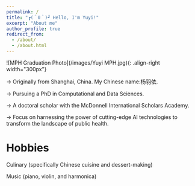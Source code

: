 ```yaml
---
permalink: /
title: "┏(＾0＾)┛ Hello, I'm Yuyi!"
excerpt: "About me"
author_profile: true
redirect_from: 
  - /about/
  - /about.html
---
```



![MPH Graduation Photo](/images/Yuyi MPH.jpg){: .align-right width="300px"}

→ Originally from Shanghai, China. My Chinese name:杨羽依.

→ Pursuing a PhD in Computational and Data Sciences.

→ A doctoral scholar with the McDonnell International Scholars Academy.

→ Focus on harnessing the power of cutting-edge AI technologies to transform the landscape of public health.

Hobbies
======
Culinary (specifically Chinese cuisine and dessert-making)

Music (piano, violin, and harmonica)
